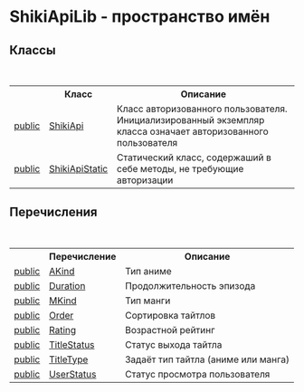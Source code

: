 # ShikiApiLib - пространство имён
 




## Классы
&nbsp;<table><tr><th></th><th>Класс</th><th>Описание</th></tr><tr><td><a href="https://msdn.microsoft.com/ru-ru/library/yzh058ae.aspx">public</a></td><td><a href="T_ShikiApiLib_ShikiApi.md">ShikiApi</a></td><td>
Класс авторизованного пользователя. Инициализированный экземпляр класса означает авторизованного пользователя</td></tr><tr><td><a href="https://msdn.microsoft.com/ru-ru/library/yzh058ae.aspx">public</a></td><td><a href="T_ShikiApiLib_ShikiApiStatic.md">ShikiApiStatic</a></td><td>
Статический класс, содержаший в себе методы, не требующие авторизации</td></tr></table>

## Перечисления
&nbsp;<table><tr><th></th><th>Перечисление</th><th>Описание</th></tr><tr><td><a href="https://msdn.microsoft.com/ru-ru/library/yzh058ae.aspx">public</a></td><td><a href="T_ShikiApiLib_AKind.md">AKind</a></td><td>
Тип аниме</td></tr><tr><td><a href="https://msdn.microsoft.com/ru-ru/library/yzh058ae.aspx">public</a></td><td><a href="T_ShikiApiLib_Duration.md">Duration</a></td><td>
Продолжительность эпизода</td></tr><tr><td><a href="https://msdn.microsoft.com/ru-ru/library/yzh058ae.aspx">public</a></td><td><a href="T_ShikiApiLib_MKind.md">MKind</a></td><td>
Тип манги</td></tr><tr><td><a href="https://msdn.microsoft.com/ru-ru/library/yzh058ae.aspx">public</a></td><td><a href="T_ShikiApiLib_Order.md">Order</a></td><td>
Сортировка тайтлов</td></tr><tr><td><a href="https://msdn.microsoft.com/ru-ru/library/yzh058ae.aspx">public</a></td><td><a href="T_ShikiApiLib_Rating.md">Rating</a></td><td>
Возрастной рейтинг</td></tr><tr><td><a href="https://msdn.microsoft.com/ru-ru/library/yzh058ae.aspx">public</a></td><td><a href="T_ShikiApiLib_TitleStatus.md">TitleStatus</a></td><td>
Статус выхода тайтла</td></tr><tr><td><a href="https://msdn.microsoft.com/ru-ru/library/yzh058ae.aspx">public</a></td><td><a href="T_ShikiApiLib_TitleType.md">TitleType</a></td><td>
Задаёт тип тайтла (аниме или манга)</td></tr><tr><td><a href="https://msdn.microsoft.com/ru-ru/library/yzh058ae.aspx">public</a></td><td><a href="T_ShikiApiLib_UserStatus.md">UserStatus</a></td><td>
Статус просмотра пользователя</td></tr></table>&nbsp;
